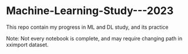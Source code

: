 # Machine-Learning-Study---2023
This repo contain my progress in ML and DL study, and its practice

Note: Not every notebook is complete, and may require changing path in xximport dataset. 
